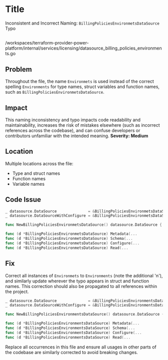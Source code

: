 # Title

Inconsistent and Incorrect Naming: `BillingPoliciesEnvironmetsDataSource` Typo

##

/workspaces/terraform-provider-power-platform/internal/services/licensing/datasource_billing_policies_environments.go

## Problem

Throughout the file, the name `Environmets` is used instead of the correct spelling `Environments` for type names, struct variables and function names, such as `BillingPoliciesEnvironmetsDataSource`.

## Impact

This naming inconsistency and typo impacts code readability and maintainability, increases the risk of mistakes elsewhere (such as incorrect references across the codebase), and can confuse developers or contributors unfamiliar with the intended meaning. **Severity: Medium**

## Location

Multiple locations across the file:
- Type and struct names
- Function names
- Variable names

## Code Issue

```go
_ datasource.DataSource              = &BillingPoliciesEnvironmetsDataSource{}
_ datasource.DataSourceWithConfigure = &BillingPoliciesEnvironmetsDataSource{}

func NewBillingPoliciesEnvironmetsDataSource() datasource.DataSource { ... }

func (d *BillingPoliciesEnvironmetsDataSource) Metadata(...
func (d *BillingPoliciesEnvironmetsDataSource) Schema(...
func (d *BillingPoliciesEnvironmetsDataSource) Configure(...
func (d *BillingPoliciesEnvironmetsDataSource) Read(...
```

## Fix

Correct all instances of `Environmets` to `Environments` (note the additional 'n'), and similarly update wherever the typo appears in struct and function names. This correction should also be propagated to all references within the project.

```go
_ datasource.DataSource              = &BillingPoliciesEnvironmentsDataSource{}
_ datasource.DataSourceWithConfigure = &BillingPoliciesEnvironmentsDataSource{}

func NewBillingPoliciesEnvironmentsDataSource() datasource.DataSource { ... }

func (d *BillingPoliciesEnvironmentsDataSource) Metadata(...
func (d *BillingPoliciesEnvironmentsDataSource) Schema(...
func (d *BillingPoliciesEnvironmentsDataSource) Configure(...
func (d *BillingPoliciesEnvironmentsDataSource) Read(...
```

Replace all occurrences in this file and ensure all usages in other parts of the codebase are similarly corrected to avoid breaking changes.
